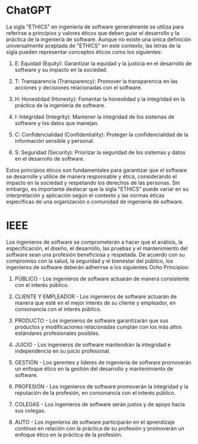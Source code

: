 # ChatGPT
La sigla "ETHICS" en ingeniería de software generalmente se utiliza para referirse a principios y valores éticos que deben guiar el desarrollo y la práctica de la ingeniería de software. Aunque no existe una única definición universalmente aceptada de "ETHICS" en este contexto, las letras de la sigla pueden representar conceptos éticos como los siguientes:

1. E: Equidad (Equity): Garantizar la equidad y la justicia en el desarrollo de software y su impacto en la sociedad.

2. T: Transparencia (Transparency): Promover la transparencia en las acciones y decisiones relacionadas con el software.

3. H: Honestidad (Honesty): Fomentar la honestidad y la integridad en la práctica de la ingeniería de software.

4. I: Integridad (Integrity): Mantener la integridad de los sistemas de software y los datos que manejan.

5. C: Confidencialidad (Confidentiality): Proteger la confidencialidad de la información sensible y personal.

6. S: Seguridad (Security): Priorizar la seguridad de los sistemas y datos en el desarrollo de software.

Estos principios éticos son fundamentales para garantizar que el software se desarrolle y utilice de manera responsable y ética, considerando el impacto en la sociedad y respetando los derechos de las personas. Sin embargo, es importante destacar que la sigla "ETHICS" puede variar en su interpretación y aplicación según el contexto y las normas éticas específicas de una organización o comunidad de ingeniería de software.

# IEEE
Los ingenieros de software se comprometerán a hacer que el análisis, la especificación, el diseño, el desarrollo, las pruebas y el mantenimiento del software sean una profesión beneficiosa y respetada. De acuerdo con su compromiso con la salud, la seguridad y el bienestar del público, los ingenieros de software deberán adherirse a los siguientes Ocho Principios:

1. PÚBLICO - Los ingenieros de software actuarán de manera consistente con el interés público.

2. CLIENTE Y EMPLEADOR - Los ingenieros de software actuarán de manera que esté en el mejor interés de su cliente y empleador, en consonancia con el interés público.

3. PRODUCTO - Los ingenieros de software garantizarán que sus productos y modificaciones relacionadas cumplan con los más altos estándares profesionales posibles.

4. JUICIO - Los ingenieros de software mantendrán la integridad e independencia en su juicio profesional.

5. GESTIÓN - Los gerentes y líderes de ingeniería de software promoverán un enfoque ético en la gestión del desarrollo y mantenimiento de software.

6. PROFESIÓN - Los ingenieros de software promoverán la integridad y la reputación de la profesión, en consonancia con el interés público.

7. COLEGAS - Los ingenieros de software serán justos y de apoyo hacia sus colegas.

8. AUTO - Los ingenieros de software participarán en el aprendizaje continuo en relación con la práctica de su profesión y promoverán un enfoque ético en la práctica de la profesión.
